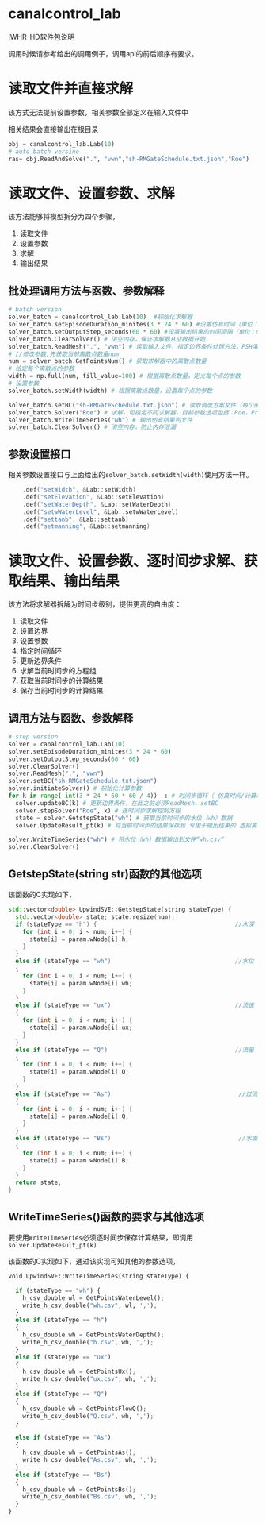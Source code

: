 # canalcontrol_lab



IWHR-HD软件包说明

调用时候请参考给出的调用例子，调用api的前后顺序有要求。

# 读取文件并直接求解

该方式无法提前设置参数，相关参数全部定义在输入文件中

相关结果会直接输出在根目录

```python
obj = canalcontrol_lab.Lab(10)
# auto batch versino
ras= obj.ReadAndSolve(".", "vwn","sh-RMGateSchedule.txt.json","Roe")
```



# 读取文件、设置参数、求解

该方法能够将模型拆分为四个步骤，

1. 读取文件
2. 设置参数
3. 求解
4. 输出结果

## 批处理调用方法与函数、参数解释

```python
# batch version
solver_batch = canalcontrol_lab.Lab(10)  #初始化求解器
solver_batch.setEpisodeDuration_minites(3 * 24 * 60) #设置仿真时间（单位：min）
solver_batch.setOutputStep_seconds(60 * 60) #设置输出结果的时间间隔（单位：seconds）
solver_batch.ClearSolver() # 清空内存，保证求解器从空数据开始
solver_batch.ReadMesh(".", "vwn") # 读取输入文件，指定边界条件处理方法，PSH灌区全部采用“vwn”，其他灌区无限制，但该参数必须填写（"vwn"或任意字符串）
# //修改参数,先获取当前离散点数量num
num = solver_batch.GetPointsNum() # 获取求解器中的离散点数量
# 给定每个离散点的参数
width = np.full(num, fill_value=100) # 根据离散点数量，定义每个点的参数
# 设置参数
solver_batch.setWidth(width) # 根据离散点数量，设置每个点的参数

solver_batch.setBC("sh-RMGateSchedule.txt.json") # 读取调度方案文件（每个闸门的过流量时间序列）
solver_batch.Solver("Roe") # 求解，可指定不同求解器，目前参数选项包括：Roe，Pressure
solver_batch.WriteTimeSeries("wh") # 输出仿真结果到文件
solver_batch.ClearSolver() # 清空内存，防止内存泄漏
```

## 参数设置接口

相关参数设置接口与上面给出的`solver_batch.setWidth(width)`使用方法一样。

```c++
    .def("setWidth", &Lab::setWidth)
    .def("setElevation", &Lab::setElevation)
    .def("setWaterDepth", &Lab::setWaterDepth)
    .def("setwWaterLevel", &Lab::setwWaterLevel)
    .def("settanb", &Lab::settanb)
    .def("setmanning", &Lab::setmanning)
```



# 读取文件、设置参数、逐时间步求解、获取结果、输出结果

该方法将求解器拆解为时间步级别，提供更高的自由度：

1. 读取文件
2. 设置边界
3. 设置参数
4. 指定时间循环
5. 更新边界条件
6. 求解当前时间步的方程组
7. 获取当前时间步的计算结果
8. 保存当前时间步的计算结果

## 调用方法与函数、参数解释

```python
# step version
solver = canalcontrol_lab.Lab(10)
solver.setEpisodeDuration_minites(3 * 24 * 60) 
solver.setOutputStep_seconds(60 * 60) 
solver.ClearSolver() 
solver.ReadMesh(".", "vwn") 
solver.setBC("sh-RMGateSchedule.txt.json") 
solver.initiateSolver() # 初始化计算参数
for k in range( int(3 * 24 * 60 * 60 / 4))  : # 时间步循环（ 仿真时间/计算时间步，计算时间步=4 ）
  solver.updateBC(k) # 更新边界条件，在此之前必须ReadMesh，setBC
  solver.stepSolver("Roe", k) # 逐时间步求解控制方程
  state = solver.GetstepState("wh") # 获取当前时间步的水位（wh）数据
  solver.UpdateResult_pt(k) # 将当前时间步的结果保存到 专用于输出结果的 虚拟离散点中

solver.WriteTimeSeries("wh") # 将水位（wh）数据输出到文件“wh.csv”
solver.ClearSolver()
```



## GetstepState(string str)函数的其他选项

该函数的C实现如下，

```c++
std::vector<double> UpwindSVE::GetstepState(string stateType) {
  std::vector<double> state; state.resize(num);
  if (stateType == "h") {                                       //水深
    for (int i = 0; i < num; i++) {
      state[i] = param.wNode[i].h;
    }
  }
  else if (stateType == "wh")                                   //水位
  {
    for (int i = 0; i < num; i++) {
      state[i] = param.wNode[i].wh;
    }
  }
  else if (stateType == "ux")                                   //流速
  {
    for (int i = 0; i < num; i++) {
      state[i] = param.wNode[i].ux;
    }
  }
  else if (stateType == "Q")                                    //流量
  {
    for (int i = 0; i < num; i++) {
      state[i] = param.wNode[i].Q;
    }
  }
  else if (stateType == "As")                                    //过流面积
  {
    for (int i = 0; i < num; i++) {
      state[i] = param.wNode[i].Q;
    }
  }
  else if (stateType == "Bs")                                    //水面宽度
  {
    for (int i = 0; i < num; i++) {
      state[i] = param.wNode[i].B;
    }
  }
  return state;
}
```

## WriteTimeSeries()函数的要求与其他选项

要使用`WriteTimeSeries`必须逐时间步保存计算结果，即调用`solver.UpdateResult_pt(k)`

该函数的C实现如下，通过该实现可知其他的参数选项，

```python
void UpwindSVE::WriteTimeSeries(string stateType) {

  if (stateType == "wh") {
    h_csv_double wl = GetPointsWaterLevel();
    write_h_csv_double("wh.csv", wl, ',');
  }
  else if (stateType == "h")
  {
    h_csv_double wh = GetPointsWaterDepth();
    write_h_csv_double("h.csv", wh, ',');
  }
  else if (stateType == "ux")
  {
    h_csv_double wh = GetPointsUx();
    write_h_csv_double("ux.csv", wh, ',');
  }
  else if (stateType == "Q")
  {
    h_csv_double wh = GetPointsFlowQ();
    write_h_csv_double("Q.csv", wh, ',');
  }

  else if (stateType == "As")
  {
    h_csv_double wh = GetPointsAs();
    write_h_csv_double("As.csv", wh, ',');
  }
  else if (stateType == "Bs")
  {
    h_csv_double wh = GetPointsBs();
    write_h_csv_double("Bs.csv", wh, ',');
  }
}
```



